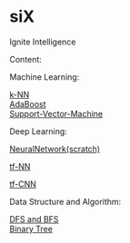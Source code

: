 # siX
Ignite Intelligence

Content:

  Machine Learning:
  
  <a href="https://github.com/kUNQIjIANG/siX/blob/master/MachineLearning/k-NN.ipynb">k-NN</a> <br />
  [AdaBoost](https://github.com/kUNQIjIANG/siX/blob/master/MachineLearning/AdaBoost.py) <br />
  [Support-Vector-Machine](https://github.com/kUNQIjIANG/siX/blob/master/MachineLearning/SVM.ipynb) <br />
  
  Deep Learning:
  
  <a href="https://github.com/kUNQIjIANG/siX/blob/master/DeepLearning/NeuralNetwork%20-MNIST">NeuralNetwork(scratch) </a>
  
  [tf-NN](https://github.com/kUNQIjIANG/siX/blob/master/DeepLearning/tf_NN.py)
  
  [tf-CNN](https://github.com/kUNQIjIANG/siX/blob/master/DeepLearning/TF_CNN.py) <br />

  
  Data Structure and Algorithm: 
  
  [DFS and BFS](https://github.com/kUNQIjIANG/siX/blob/master/Data%20structure%20and%20Algorithm/FS_Tree.py) <br />
  [Binary Tree](https://github.com/kUNQIjIANG/siX/blob/master/Data%20structure%20and%20Algorithm/BinarySearchTree.py) <br />
  
  

  
  
  

